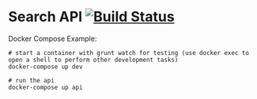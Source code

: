 # Search API [![Build Status](https://circleci.com/gh/BigWednesdayIO/search-api.png?style=shield&circle-token=d9f42c0774b161326ed32a47f67f725bf246ae28)](https://circleci.com/gh/BigWednesdayIO/search-api)

Docker Compose Example:
```shell
# start a container with grunt watch for testing (use docker exec to open a shell to perform other development tasks)
docker-compose up dev

# run the api
docker-compose up api
```
